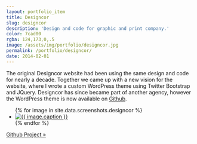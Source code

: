 ```yaml
---
layout: portfolio_item
title: Designcor
slug: designcor
description: 'Design and code for graphic and print company.'
color: 7cad00
rgba: 124,173,0,.5
image: /assets/img/portfolio/designcor.jpg
permalink: /portfolio/designcor/
date: 2014-02-01
---
```


The original Designcor website had been using the same design and code for nearly a decade. Together we came up with a new vision for the website, where I wrote a custom WordPress theme using Twitter Bootstrap and JQuery. Designcor has since became part of another agency, however the WordPress theme is now available on [Github](https://github.com/underlost/designcor).

<ul class="list-unstyled row clearfix">
{% for image in site.data.screenshots.designcor %}
<li class="col-6 mb-3">
<a href="{{image.url}}" class="thumbnail lightbox">
  <img class="img-rounded" src="{{image.thumb}}" alt="{{ image.caption }}">
</a>
</li>
{% endfor %}
</ul>

[Github Project &raquo;](https://github.com/underlost/designcor)
